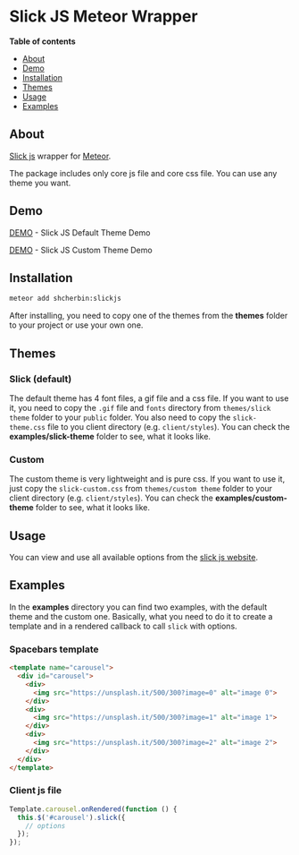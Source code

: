 # Slick JS Meteor Wrapper

**Table of contents**

- [About](#about)
- [Demo](#demo)
- [Installation](#installation)
- [Themes](#themes)
- [Usage](#usage)
- [Examples](#examples)

## About

[Slick js](http://kenwheeler.github.io/slick) wrapper for [Meteor](http://meteor.com).

The package includes only core js file and core css file. You can use any theme you want.

## Demo
[DEMO](http://slickjs-default-theme.meteor.com) - Slick JS Default Theme Demo

[DEMO](http://slickjs-custom-theme.meteor.com) - Slick JS Custom Theme Demo

## Installation

```sh
meteor add shcherbin:slickjs
```

After installing, you need to copy one of the themes from the **themes** folder to your project or use your own one.

## Themes

### Slick (default)

The default theme has 4 font files, a gif file and a css file. If you want to use it, you need to copy the `.gif` file and `fonts` directory from `themes/slick theme` folder to your `public` folder. You also need to copy the `slick-theme.css` file to you client directory (e.g. `client/styles`). You can check the **examples/slick-theme** folder to see, what it looks like.

### Custom

The custom theme is very lightweight and is pure css. If you want to use it, just copy the `slick-custom.css` from `themes/custom theme` folder to your client directory (e.g. `client/styles`). You can check the **examples/custom-theme** folder to see, what it looks like.

## Usage

You can view and use all available options from the [slick js website](http://kenwheeler.github.io/slick).

## Examples

In the **examples** directory you can find two examples, with the default theme and the custom one. Basically, what you need to do it to create a template and in a rendered callback to call `slick` with options.

### Spacebars template

```html
<template name="carousel">
  <div id="carousel">
    <div>
      <img src="https://unsplash.it/500/300?image=0" alt="image 0">
    </div>
    <div>
      <img src="https://unsplash.it/500/300?image=1" alt="image 1">
    </div>
    <div>
      <img src="https://unsplash.it/500/300?image=2" alt="image 2">
    </div>
  </div>
</template>
```

### Client js file

```js
Template.carousel.onRendered(function () {
  this.$('#carousel').slick({
    // options
  });
});
```